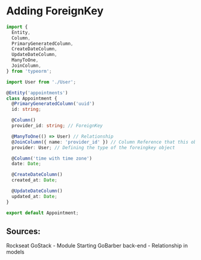 # Adding ForeignKey

```typescript
import {
  Entity,
  Column,
  PrimaryGeneratedColumn,
  CreateDateColumn,
  UpdateDateColumn,
  ManyToOne,
  JoinColumn,
} from 'typeorm';

import User from './User';

@Entity('appointments')
class Appointment {
  @PrimaryGeneratedColumn('uuid')
  id: string;

  @Column()
  provider_id: string; // ForeignKey

  @ManyToOne(() => User) // Relationship 
  @JoinColumn({ name: 'provider_id' }) // Column Reference that this object belogns to
  provider: User; // Defining the type of the foreingkey object

  @Column('time with time zone')
  date: Date;

  @CreateDateColumn()
  created_at: Date;

  @UpdateDateColumn()
  updated_at: Date;
}

export default Appointment;
```

## Sources:
Rockseat GoStack - Module Starting GoBarber back-end - Relationship in models